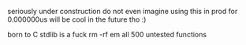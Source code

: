 seriously under construction
do not even imagine using this in prod for 0.000000us
will be cool in the future tho :)

born to C
stdlib is a fuck
rm -rf em all
500 untested functions
